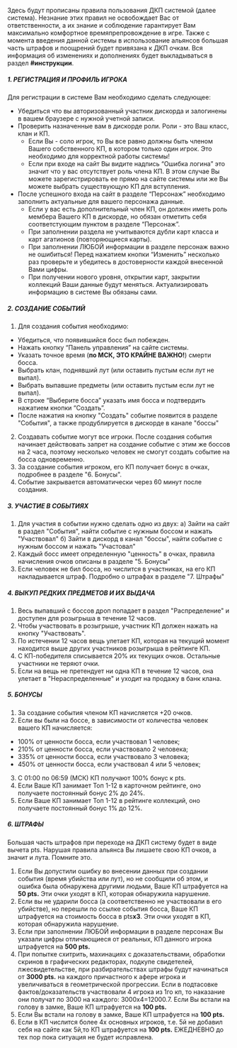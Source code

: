 Здесь будут прописаны правила пользования ДКП системой (далее система). Незнание этих правил не освобождает Вас от ответственности, а их знание и соблюдение гарантирует Вам максимально комфортное времяпрепровождение в игре. Также с момента введения данной системы в использование альянсов большая часть штрафов и поощрений будет привязана к ДКП очкам. Вся информация об изменениях и дополнениях будет выкладываться в раздел **#инструкции**.

##### 1. РЕГИСТРАЦИЯ И ПРОФИЛЬ ИГРОКА

Для регистрации в системе Вам необходимо сделать следующее:
  * Убедиться что вы авторизованный участник дискорда и залогинены в вашем браузере с нужной учетной записи.
  * Проверить назначенные вам в дискорде роли. Роли - это Ваш класс, клан и КП.
    * Если Вы - соло игрок, то Вы все равно должны быть членом Вашего собственного КП, в котором только один игрок. Это необходимо для корректной работы системы!
    * Если при входе на сайт Вы видите надпись “Ошибка логина” это значит что у вас отсутствует роль члена КП. В этом случае Вы можете зарегистрировать ее прямо на сайте системы или же Вы можете выбрать существующую КП для вступления.
  * После успешного входа на сайт в разделе “Персонаж” необходимо заполнить актуальные для вашего персонажа данные.
    * Если у вас есть дополнительный член КП, он должен иметь роль мембера Вашего КП в дискорде, но обязан отметить себя соответстующим пунктом в разделе “Персонаж”.
    * При заполнении раздела не учитываются дубли карт класса и карт агатионов (повторяющиеся карты).
    * При заполнении ЛЮБОЙ информации в разделе персонаж важно не ошибиться! Перед нажатием кнопки “Изменить” несколько раз проверьте и убедитесь в достоверности каждой внесенной Вами цифры.
    * При получении нового уровня, открытии карт, закрытии коллекций Ваши данные будут меняться. Актуализировать информацию в системе Вы обязаны сами.

##### 2. СОЗДАНИЕ СОБЫТИЙ

1. Для создания события необходимо:
  * Убедиться, что появившийся босс был побежден.
  * Нажать кнопку “Панель управления” на сайте системы.
  * Указать точное время (**по МСК, ЭТО КРАЙНЕ ВАЖНО!**) смерти босса.
  * Выбрать клан, поднявший лут (или оставить пустым если лут не выпал).
  * Выбрать выпавшие предметы (или оставить пустым если лут не выпал).
  * В строке “Выберите босса” указать имя босса и подтвердить нажатием кнопки “Создать”.
  * После нажатия на кнопку "Создать" событие появится в разделе "События", а также продублируется в дискорде в канале "боссы"

2. Создавать событие могут все игроки. После создания события начинает действовать запрет на создание событие с этим же боссов на 2 часа, поэтому несколько человек не смогут создать событие на босса одновременно.
3. За создание события игроком, его КП получает бонус в очках, подробнее в разделе "6. Бонусы".
4. Событие закрывается автоматически через 60 минут после создания.

##### 3. УЧАСТИЕ В СОБЫТИЯХ

1. Для участия в событии нужно сделать одно из двух:
  а) Зайти на сайт в раздел "События", найти событие с нужным боссом и нажать "Участвовал"
  б) Зайти в дискорд в канал "боссы", найти событие с нужным боссом и нажать "Участовал"
2. Каждый босс имеет определенную "ценность" в очках, правила начисления очков описаны в разделе "5. Бонусы"
3. Если человек не бил босса, но числится в участниках, на его КП накладывается штраф. Подробно о штрафах в разделе "7. Штрафы"

##### 4. ВЫКУП РЕДКИХ ПРЕДМЕТОВ И ИХ ВЫДАЧА

1. Весь выпавший с боссов дроп попадает в раздел "Распределение" и доступен для розыгрыша в течение 12 часов.
2. Чтобы участвовать в розыгрыше, участник КП должен нажать на кнопку "Участвовать".
3. По истечении 12 часов вещь улетает КП, которая на текущий момент находится выше других участников розыгрыша в рейтинге КП.
4. С КП-победителя списывается 20% их текущих очков. Остальные участники не теряют очки.
5. Если на вещь не претендует ни одна КП в течение 12 часов, она улетает в "Нераспределенные" и уходит на продажу в банк клана.
 
##### 5. БОНУСЫ

1. За создание события членом КП начисляется +20 очков.
2. Если вы были на боссе, в зависимости от количества человек вашего КП начисляется:
  * 100% от ценности босса, если участвовал 1 человек;
  * 210% от ценности босса, если участвовало 2 человека;
  * 335% от ценности босса, если участвовало 3 человека;
  * 450% от ценности босса, если участвовал 4 или 5 человек;
3. С 01:00 по 06:59 (МСК) КП получают 100% бонус к pts. 
4. Если Ваше КП занимает Топ 1-12 в карточном рейтинге, оно получаете постоянный бонус 2% до 24%.
5. Если Ваше КП занимает Топ 1-12 в рейтинге коллекций, оно получаете постоянный бонус 1% до 12%.

##### 6. ШТРАФЫ

Большая часть штрафов при переходе на ДКП систему будет в виде вычета pts. Нарушая правила альянса Вы лишаете свою КП очков, а значит и лута. Помните это.

1. Если Вы допустили ошибку во внесении данных при создании события (время убийства или лут), но не сообщили об этом, и ошибка была обнаружена другими людьми, Ваше КП штрафуется на **50 pts.** Эти очки уходят в КП, которая обнаружила нарушение.
2. Если вы не ударили босса (а соответственно не участвовали в его убийстве), но перешли по ссылке события босса, Ваше КП штрафуется на стоимость босса в pts**х3**. Эти очки уходят в КП, которая обнаружила нарушение.
3. Если при заполнении ЛЮБОЙ информации в разделе персонаж Вы указали цифры отличающиеся от реальных, КП данного игрока штрафуется на **500 pts.**
4. При попытке схитрить, махинациях с доказательствами, обработки скринов в графических редакторах, подкупе свидетелей, лжесвидетельстве, при разбирательствах штрафы будут начинаться от **3000 pts.** на каждого причастного к афере игрока и увеличиваться в геометрической прогрессии. Если в подтасовке фактов/доказательств участвовали 4 игрока из 1го кп, то наказание они получат по 3000 на каждого:  3000х4=12000.7. Если Вы встали на голову в замке, Ваше КП штрафуется на **100 pts.**
5. Если Вы встали на голову в замке, Ваше КП штрафуется на **100 pts.**
6. Если в КП числится более 4х основных игроков, т.е. 5й не добавил себя на сайте как 5й,то КП штрафуется на **100 pts.** ЕЖЕДНЕВНО до тех пор пока ситуация не будет исправлена.
